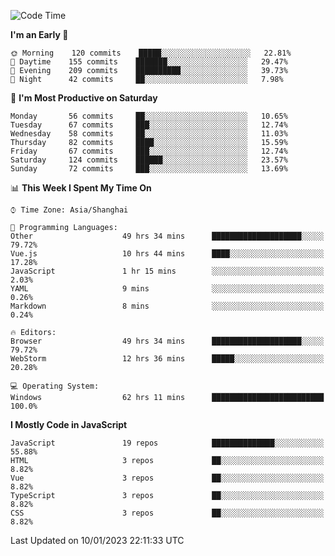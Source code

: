 <!--START_SECTION:waka-->
![Code Time](http://img.shields.io/badge/Code%20Time-1%2C979%20hrs%2024%20mins-blue)

**I'm an Early 🐤** 

```text
🌞 Morning    120 commits    █████░░░░░░░░░░░░░░░░░░░░   22.81% 
🌆 Daytime    155 commits    ███████░░░░░░░░░░░░░░░░░░   29.47% 
🌃 Evening    209 commits    ██████████░░░░░░░░░░░░░░░   39.73% 
🌙 Night      42 commits     ██░░░░░░░░░░░░░░░░░░░░░░░   7.98%

```
📅 **I'm Most Productive on Saturday** 

```text
Monday       56 commits     ██░░░░░░░░░░░░░░░░░░░░░░░   10.65% 
Tuesday      67 commits     ███░░░░░░░░░░░░░░░░░░░░░░   12.74% 
Wednesday    58 commits     ██░░░░░░░░░░░░░░░░░░░░░░░   11.03% 
Thursday     82 commits     ████░░░░░░░░░░░░░░░░░░░░░   15.59% 
Friday       67 commits     ███░░░░░░░░░░░░░░░░░░░░░░   12.74% 
Saturday     124 commits    ██████░░░░░░░░░░░░░░░░░░░   23.57% 
Sunday       72 commits     ███░░░░░░░░░░░░░░░░░░░░░░   13.69%

```


📊 **This Week I Spent My Time On** 

```text
⌚︎ Time Zone: Asia/Shanghai

💬 Programming Languages: 
Other                    49 hrs 34 mins      ████████████████████░░░░░   79.72% 
Vue.js                   10 hrs 44 mins      ████░░░░░░░░░░░░░░░░░░░░░   17.28% 
JavaScript               1 hr 15 mins        ░░░░░░░░░░░░░░░░░░░░░░░░░   2.03% 
YAML                     9 mins              ░░░░░░░░░░░░░░░░░░░░░░░░░   0.26% 
Markdown                 8 mins              ░░░░░░░░░░░░░░░░░░░░░░░░░   0.24%

🔥 Editors: 
Browser                  49 hrs 34 mins      ████████████████████░░░░░   79.72% 
WebStorm                 12 hrs 36 mins      █████░░░░░░░░░░░░░░░░░░░░   20.28%

💻 Operating System: 
Windows                  62 hrs 11 mins      █████████████████████████   100.0%

```

**I Mostly Code in JavaScript** 

```text
JavaScript               19 repos            ██████████████░░░░░░░░░░░   55.88% 
HTML                     3 repos             ██░░░░░░░░░░░░░░░░░░░░░░░   8.82% 
Vue                      3 repos             ██░░░░░░░░░░░░░░░░░░░░░░░   8.82% 
TypeScript               3 repos             ██░░░░░░░░░░░░░░░░░░░░░░░   8.82% 
CSS                      3 repos             ██░░░░░░░░░░░░░░░░░░░░░░░   8.82%

```



 Last Updated on 10/01/2023 22:11:33 UTC
<!--END_SECTION:waka-->

<!--
**likaiqiang/likaiqiang** is a ✨ _special_ ✨ repository because its `README.md` (this file) appears on your GitHub profile.

Here are some ideas to get you started:

- 🔭 I’m currently working on ...
- 🌱 I’m currently learning ...
- 👯 I’m looking to collaborate on ...
- 🤔 I’m looking for help with ...
- 💬 Ask me about ...
- 📫 How to reach me: ...
- 😄 Pronouns: ...
- ⚡ Fun fact: ...
-->
